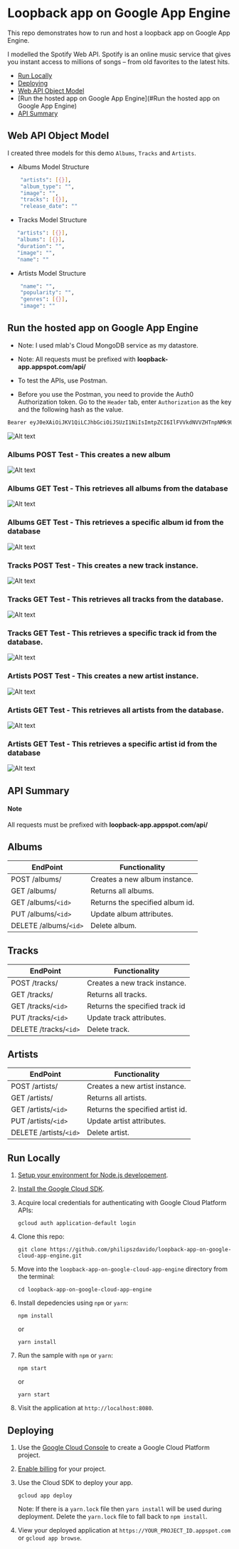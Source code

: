 # Loopback app on Google App Engine
This repo demonstrates how to run and host a loopback app on Google App Engine.

I modelled the Spotify Web API. Spotify is an online music service that gives you instant access to millions of songs – from old favorites to the latest hits.

* [Run Locally](#run-locally)
* [Deploying](#deploying)
* [Web API Object Model](#Web-API-Object-Model)
* [Run the hosted app on Google App Engine](#Run the hosted app on Google App Engine)
* [API Summary](#api-summary)

## Web API Object Model
I created three models for this demo `Albums`, `Tracks` and `Artists`.

* Albums Model Structure
```sh
    "artists": [{}],
    "album_type": "",
    "image": "",
    "tracks": [{}],
    "release_date": ""
```
* Tracks Model Structure
```sh
   "artists": [{}],
   "albums": [{}],
   "duration": "",
   "image": "",
   "name": ""
```
* Artists Model Structure
```sh
    "name": "",
    "popularity": "",
    "genres": [{}],
    "image": ""
```
## Run the hosted app on Google App Engine
* Note: I used mlab's Cloud MongoDB service as my datastore.
* Note: All requests must be prefixed with  **loopback-app.appspot.com/api/**

* To test the APIs, use Postman.

* Before you use the Postman, you need to provide the Auth0 Authorization token. Go to the `Header` tab, enter `Authorization` as the key and the following hash as the value.
```sh
Bearer eyJ0eXAiOiJKV1QiLCJhbGciOiJSUzI1NiIsImtpZCI6IlFVVkdNVVZHTnpNMk9UQTJSRUl3UkRjek5EZzJNekpGTnpneVJETkVSamd3T0VVNVFVVXlRdyJ9.eyJpc3MiOiJodHRwczovL2NoaWR1bWVubmFtZGkuYXV0aDAuY29tLyIsInN1YiI6Iko1SGw3QTgyMW9GczVMTzh4RldUU0FBZHJKQllocjVZQGNsaWVudHMiLCJhdWQiOiJodHRwczovL3Nwb3RpZnktYXBwLmNvbSIsImlhdCI6MTUxMTEwOTIxMiwiZXhwIjoxNTExMTk1NjEyLCJndHkiOiJjbGllbnQtY3JlZGVudGlhbHMifQ.4G7cBvu_bcnbicGZ46T63EOUouu3f252geC9OlM39ZZmIA1IcVUUWwAjzAfb5f9tDy5e0bwkUPsuv_Olkip2O2f0MRDvtmKctTsdqd79zuTygCre2mY8_BzkBl5NqRi-QI7-StZLmBBSo0P6-BDOe3ka2eECkhy735O24nzCPbgYZhsbtsfK2e73loLKuykQUsk-LmNPVvrJjiiPXKEhAfoHwuqOF1_648ilQgLZoi5F695WTUlLQi6KFlDTYqpDJRrl7mATOnRtvhUuD_BTlsDDlh5tbPHZAJgm0G_4D3jKSVzb7kfnG01uXZB8ThqbLq9DRM2hHRdzXH3gSia9JA
```
![Alt text](screenshots/postman_auth_header.png "Title")


### Albums POST Test - This creates a new album
![Alt text](screenshots/albums_post.png "Title")
### Albums GET Test - This retrieves all albums from the database
![Alt text](screenshots/albums_get.png "Title")
### Albums GET <id> Test - This retrieves a specific album id from the database 
![Alt text](screenshots/albums_get_id.png "Title")


### Tracks POST Test - This creates a new track instance.
![Alt text](screenshots/tracks_get_id.png "Title")
### Tracks GET Test - This retrieves all tracks from the database.
![Alt text](screenshots/tracks_get_id.png "Title")
### Tracks GET <id> Test - This retrieves a specific track id from the database.
![Alt text](screenshots/tracks_get_id.png "Title")

### Artists POST Test - This creates a new artist instance.
![Alt text](screenshots/artists_get_id.png "Title")
### Artists GET Test - This retrieves all artists from the database.
![Alt text](screenshots/artists_get_id.png "Title")
### Artists GET <id> Test - This retrieves a specific artist id from the database 
![Alt text](screenshots/artists_get_id.png "Title")

## API Summary

#### Note

All requests must be prefixed with  **loopback-app.appspot.com/api/**

## Albums

EndPoint | Functionality
-------- | -------------
POST /albums/ | Creates a new album instance.
GET /albums/ | Returns all albums.
GET /albums/`<id>` | Returns the specified album id.
PUT /albums/`<id>` | Update album attributes.
DELETE /albums/`<id>` | Delete album.

## Tracks

EndPoint | Functionality
-------- | -------------
POST /tracks/ | Creates a new track instance.
GET /tracks/ | Returns all tracks.
GET /tracks/`<id>` | Returns the specified track id
PUT /tracks/`<id>` | Update track attributes.
DELETE /tracks/`<id>` | Delete track.

## Artists

EndPoint | Functionality
-------- | -------------
POST /artists/ | Creates a new artist instance.
GET /artists/ | Returns all artists.
GET /artists/`<id>` | Returns the specified artist id.
PUT /artists/`<id>` | Update artist attributes.
DELETE /artists/`<id>` | Delete artist.


## Run Locally

1.  [Setup your environment for Node.js developement][nodejs_dev].
1.  [Install the Google Cloud SDK][sdk].
1.  Acquire local credentials for authenticating with Google Cloud Platform APIs:

        gcloud auth application-default login

1.  Clone this repo:

        git clone https://github.com/philipszdavido/loopback-app-on-google-cloud-app-engine.git

1.  Move into the `loopback-app-on-google-cloud-app-engine` directory from the terminal:

        cd loopback-app-on-google-cloud-app-engine

1.  Install depedencies using `npm` or `yarn`:

        npm install

    or

        yarn install

1.  Run the sample with `npm` or `yarn`:

        npm start

    or

        yarn start

1.  Visit the application at `http://localhost:8080`.

## Deploying

1.  Use the [Google Cloud Console][console] to create a Google Cloud Platform
    project.
1.  [Enable billing][billing] for your project.

1.  Use the Cloud SDK to deploy your app.

        gcloud app deploy

    Note: If there is a `yarn.lock` file then `yarn install` will be used during
    deployment. Delete the `yarn.lock` file to fall back to `npm install`.

1.  View your deployed application at `https://YOUR_PROJECT_ID.appspot.com` or `gcloud app browse`.

[nodejs]: https://nodejs.org/
[appengine]: https://cloud.google.com/appengine/docs/flexible/nodejs/
[nodejs_dev]: https://cloud.google.com/community/tutorials/how-to-prepare-a-nodejs-dev-environment
[sdk]: https://cloud.google.com/sdk/
[console]: https://console.cloud.google.com
[billing]: https://support.google.com/cloud/answer/6293499#enable-billing
[official_samples]: https://github.com/GoogleCloudPlatform/nodejs-docs-samples/tree/master/appengine
[community_samples]: https://cloud.google.com/community/tutorials/?q=%22Node.js%22
